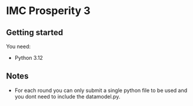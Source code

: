 # IMC Prosperity 3

## Getting started

You need: 
- Python 3.12

## Notes

- For each round you can only submit a single python file to be used and you dont need to include the datamodel.py.
